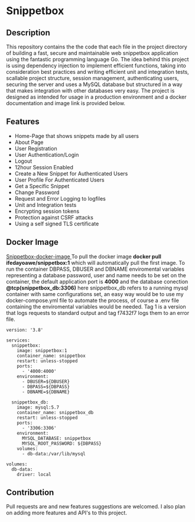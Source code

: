 # Snippetbox

## Description
This repository contains the the code that each file in the project directory of building a fast, secure and maintainable web snippetbox application using the fantastic programming language Go. The idea behind this project is using dependency injection to implement efficient functions, taking into consideration best practices and writing efficient unit and integration tests, scallable project structure, session management, authenticating users, securing the server and uses a MySQL database but structured in a way that makes integration with other databases very easy. The project is designed as intended for usage in a production environment and a docker documentation and image link is provided below.


## Features
* Home-Page that shows snippets made by all users
* About Page
* User Registration
* User Authentication/Login
* Logout
* 12hour Session Enabled
* Create a New Snippet for Authenticated Users
* User Profile For Authenticated Users
* Get a Specific Snippet 
* Change Password
* Request and Error Logging to logfiles
* Unit and Integration tests
* Encrypting session tokens
* Protection against CSRF attacks
* Using a self signed TLS certificate

## Docker Image
 <a href="https://hub.docker.com/r/ifedayoawe/snippetbox" target="_blank"> Snippetbox-docker-image </a>
To pull the docker image **docker pull ifedayoawe/snippetbox:1** which will automatically pull the first image.
To run the container DBPASS, DBUSER and DBNAME enviromental variables representing a database password, user and name needs to be set on the container, the default application port is **4000** and the database conection **@tcp(snippetbox_db:3306)** here snippetbox_db refers to a running mysql container with same configurations set, an easy way would be to use my docker-compose.yml file to automate the process, of course a .env file containing the enviromental variables would be needed.
Tag 1 is a version that logs requests to standard output and tag f7432f7 logs them to an error file.


```
version: '3.8'

services:
  snippetbox:
    image: snippetbox:1
    container_name: snippetbox
    restart: unless-stopped
    ports: 
      - '4000:4000'
    environment:
      - DBUSER=${DBUSER}
      - DBPASS=${DBPASS}
      - DBNAME=${DBNAME}

  snippetbox_db:
    image: mysql:5.7
    container_name: snippetbox_db
    restart: unless-stopped
    ports: 
      - '3306:3306'
    environment:
      MYSQL_DATABASE: snippetbox
      MYSQL_ROOT_PASSWORD: ${DBPASS}
    volumes: 
      - db-data:/var/lib/mysql

volumes: 
  db-data:
    driver: local
```

## Contribution
Pull requests are and new features suggestions are welcomed.
I also plan on adding more features and API's to this project.